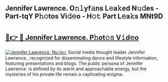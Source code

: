 ## Jennifer Lawrence. O𝚗𝚕yf𝚊ns L𝚎a𝚔ed N𝚞𝚍es - Part-tqY P𝚑𝚘tos Vi𝚍𝚎o - H𝚘𝚝 Part L𝚎a𝚔s MNt9D

# <h2><a href="http://kf1n55l.oniu.top/?m=Jennifer+Lawrence.">🔗👉 🔴 Jennifer Lawrence. P𝚑ot𝚘𝚜 V𝚒d𝚎o</a></h2>

[![Jennifer Lawrence. Nu𝚍e𝚜](https://i.imgur.com/0qMVB7G.gif)](http://kf1n55l.oniu.top/?m=Jennifer+Lawrence.)
Social media thought leader Jennifer Lawrence., recognized for disseminating dance and lifestyle information, featuring presentations and blogs. The public persona of Jennifer Lawrence. is defined by its warm and approachable energy, but the mysteries of his private life remain a captivating enigma.  
